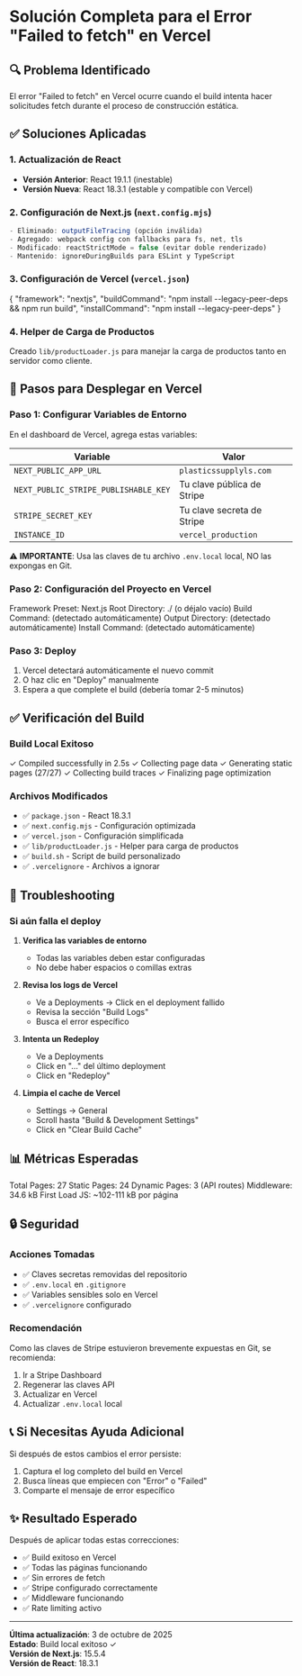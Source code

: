 # Solución Completa para el Error "Failed to fetch" en Vercel

## 🔍 Problema Identificado

El error "Failed to fetch" en Vercel ocurre cuando el build intenta hacer solicitudes fetch durante el proceso de construcción estática.

## ✅ Soluciones Aplicadas

### 1. **Actualización de React**

- **Versión Anterior**: React 19.1.1 (inestable)
- **Versión Nueva**: React 18.3.1 (estable y compatible con Vercel)

### 2. **Configuración de Next.js (`next.config.mjs`)**

```javascript
- Eliminado: outputFileTracing (opción inválida)
- Agregado: webpack config con fallbacks para fs, net, tls
- Modificado: reactStrictMode = false (evitar doble renderizado)
- Mantenido: ignoreDuringBuilds para ESLint y TypeScript
```

### 3. **Configuración de Vercel (`vercel.json`)**

{
  "framework": "nextjs",
  "buildCommand": "npm install --legacy-peer-deps && npm run build",
  "installCommand": "npm install --legacy-peer-deps"
}

### 4. **Helper de Carga de Productos**

Creado `lib/productLoader.js` para manejar la carga de productos tanto en servidor como cliente.

## 🚀 Pasos para Desplegar en Vercel

### Paso 1: Configurar Variables de Entorno

En el dashboard de Vercel, agrega estas variables:

| Variable | Valor |
|----------|-------|
| `NEXT_PUBLIC_APP_URL` | `plasticssupplyls.com` |
| `NEXT_PUBLIC_STRIPE_PUBLISHABLE_KEY` | Tu clave pública de Stripe |
| `STRIPE_SECRET_KEY` | Tu clave secreta de Stripe |
| `INSTANCE_ID` | `vercel_production` |

⚠️ **IMPORTANTE**: Usa las claves de tu archivo `.env.local` local, NO las expongas en Git.

### Paso 2: Configuración del Proyecto en Vercel

Framework Preset: Next.js
Root Directory: ./ (o déjalo vacío)
Build Command: (detectado automáticamente)
Output Directory: (detectado automáticamente)
Install Command: (detectado automáticamente)

### Paso 3: Deploy

1. Vercel detectará automáticamente el nuevo commit
2. O haz clic en "Deploy" manualmente
3. Espera a que complete el build (debería tomar 2-5 minutos)

## ✅ Verificación del Build

### Build Local Exitoso

✓ Compiled successfully in 2.5s
✓ Collecting page data
✓ Generating static pages (27/27)
✓ Collecting build traces
✓ Finalizing page optimization

### Archivos Modificados

- ✅ `package.json` - React 18.3.1
- ✅ `next.config.mjs` - Configuración optimizada
- ✅ `vercel.json` - Configuración simplificada
- ✅ `lib/productLoader.js` - Helper para carga de productos
- ✅ `build.sh` - Script de build personalizado
- ✅ `.vercelignore` - Archivos a ignorar

## 🐛 Troubleshooting

### Si aún falla el deploy

1. **Verifica las variables de entorno**
   - Todas las variables deben estar configuradas
   - No debe haber espacios o comillas extras

2. **Revisa los logs de Vercel**
   - Ve a Deployments → Click en el deployment fallido
   - Revisa la sección "Build Logs"
   - Busca el error específico

3. **Intenta un Redeploy**
   - Ve a Deployments
   - Click en "..." del último deployment
   - Click en "Redeploy"

4. **Limpia el cache de Vercel**
   - Settings → General
   - Scroll hasta "Build & Development Settings"
   - Click en "Clear Build Cache"

## 📊 Métricas Esperadas

Total Pages: 27
Static Pages: 24
Dynamic Pages: 3 (API routes)
Middleware: 34.6 kB
First Load JS: ~102-111 kB por página

## 🔒 Seguridad

### Acciones Tomadas

- ✅ Claves secretas removidas del repositorio
- ✅ `.env.local` en `.gitignore`
- ✅ Variables sensibles solo en Vercel
- ✅ `.vercelignore` configurado

### Recomendación

Como las claves de Stripe estuvieron brevemente expuestas en Git, se recomienda:

1. Ir a Stripe Dashboard
2. Regenerar las claves API
3. Actualizar en Vercel
4. Actualizar `.env.local` local

## 📞 Si Necesitas Ayuda Adicional

Si después de estos cambios el error persiste:

1. Captura el log completo del build en Vercel
2. Busca líneas que empiecen con "Error" o "Failed"
3. Comparte el mensaje de error específico

## ✨ Resultado Esperado

Después de aplicar todas estas correcciones:

- ✅ Build exitoso en Vercel
- ✅ Todas las páginas funcionando
- ✅ Sin errores de fetch
- ✅ Stripe configurado correctamente
- ✅ Middleware funcionando
- ✅ Rate limiting activo

---

**Última actualización**: 3 de octubre de 2025  
**Estado**: Build local exitoso ✓  
**Versión de Next.js**: 15.5.4  
**Versión de React**: 18.3.1
